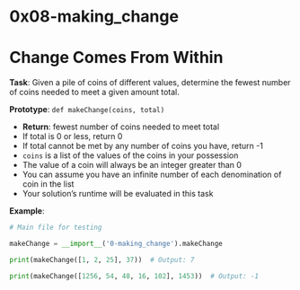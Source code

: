 # 0x08-making_change
# Change Comes From Within

**Task**: Given a pile of coins of different values, determine the fewest number of coins needed to meet a given amount total.

**Prototype**: `def makeChange(coins, total)`
- **Return**: fewest number of coins needed to meet total
- If total is 0 or less, return 0
- If total cannot be met by any number of coins you have, return -1
- `coins` is a list of the values of the coins in your possession
- The value of a coin will always be an integer greater than 0
- You can assume you have an infinite number of each denomination of coin in the list
- Your solution’s runtime will be evaluated in this task

**Example**:

```python
# Main file for testing

makeChange = __import__('0-making_change').makeChange

print(makeChange([1, 2, 25], 37))  # Output: 7

print(makeChange([1256, 54, 48, 16, 102], 1453))  # Output: -1

